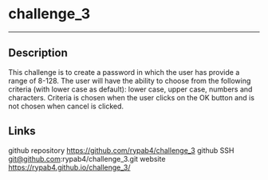 # challenge_3
***
## Description
This challenge is to create a password in which the user has provide a range of 8-128.  The user will have the ability to choose from the following criteria (with lower case as default):  lower case, upper case, numbers and characters.  Criteria is chosen when the user clicks on the OK button and is not chosen when cancel is clicked.

## Links
github repository https://github.com/rypab4/challenge_3
github SSH git@github.com:rypab4/challenge_3.git
website https://rypab4.github.io/challenge_3/